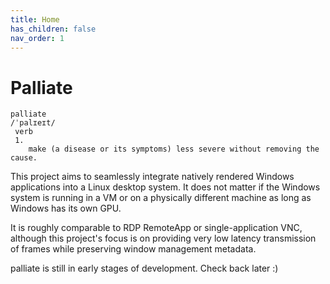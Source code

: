 ```yaml
---
title: Home
has_children: false
nav_order: 1
---
```


# Palliate

```
palliate
/ˈpalɪeɪt/
 verb
 1.
    make (a disease or its symptoms) less severe without removing the cause.
```
This project aims to seamlessly integrate natively rendered Windows applications into a Linux desktop system. It does not matter if the Windows system is running in a VM or on a physically different machine as long as Windows has its own GPU.

It is roughly comparable to RDP RemoteApp or single-application VNC, although this project's focus is on providing very low latency transmission of frames while preserving window management metadata.


palliate is still in early stages of development. Check back later :)
